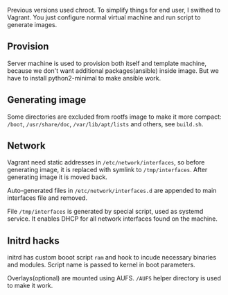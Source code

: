 Previous versions used chroot. To simplify things for end user, I swithed to Vagrant. You just configure normal virtual machine and run script to generate images.

## Provision

Server machine is used to provision both itself and template machine, because we don't want additional packages(ansible) inside image. But we have to install python2-minimal to make ansible work.

## Generating image

Some directories are excluded from rootfs image to make it more compact: `/boot`, `/usr/share/doc`, `/var/lib/apt/lists` and others, see `build.sh`.

## Network

Vagrant need static addresses in `/etc/network/interfaces`, so before generating image, it is replaced with symlink to `/tmp/interfaces`. After generating image it is moved back.

Auto-generated files in `/etc/network/interfaces.d` are appended to main interfaces file and removed.

File `/tmp/interfaces` is generated by special script, used as systemd service. It enables DHCP for all network interfaces found on the machine.

## Initrd hacks

initrd has custom booot script `ram` and hook to incude necessary binaries and modules. Script name is passed to kernel in boot parameters.

Overlays(optional) are mounted using AUFS. `/AUFS` helper directory is used to make it work.
